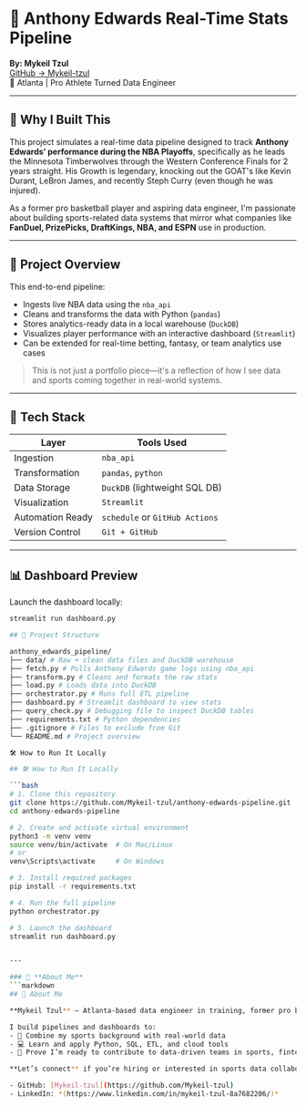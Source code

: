 # 🏀 Anthony Edwards Real-Time Stats Pipeline

**By: Mykeil Tzul**  
[GitHub → Mykeil-tzul](https://github.com/Mykeil-tzul)  
📍 Atlanta | Pro Athlete Turned Data Engineer

---

## 🎯 Why I Built This

This project simulates a real-time data pipeline designed to track **Anthony Edwards’ performance during the NBA Playoffs**, specifically as he leads the Minnesota Timberwolves through the Western Conference Finals for 2 years straight. His Growth is legendary, knocking out the GOAT's like Kevin Durant, LeBron James, and recently Steph Curry (even though he was injured).

As a former pro basketball player and aspiring data engineer, I'm passionate about building sports-related data systems that mirror what companies like **FanDuel, PrizePicks, DraftKings, NBA, and ESPN** use in production.

---

## 🚀 Project Overview

This end-to-end pipeline:
- Ingests live NBA data using the `nba_api`
- Cleans and transforms the data with Python (`pandas`)
- Stores analytics-ready data in a local warehouse (`DuckDB`)
- Visualizes player performance with an interactive dashboard (`Streamlit`)
- Can be extended for real-time betting, fantasy, or team analytics use cases

> This is not just a portfolio piece—it's a reflection of how I see data and sports coming together in real-world systems.

---

## 🧰 Tech Stack

| Layer             | Tools Used                      |
|------------------|----------------------------------|
| Ingestion        | `nba_api`                        |
| Transformation   | `pandas`, `python`               |
| Data Storage     | `DuckDB` (lightweight SQL DB)    |
| Visualization    | `Streamlit`                      |
| Automation Ready | `schedule` or `GitHub Actions`   |
| Version Control  | `Git + GitHub`                   |

---

## 📊 Dashboard Preview

Launch the dashboard locally:
```bash
streamlit run dashboard.py

## 📁 Project Structure

anthony_edwards_pipeline/
├── data/ # Raw + clean data files and DuckDB warehouse
├── fetch.py # Pulls Anthony Edwards game logs using nba_api
├── transform.py # Cleans and formats the raw stats
├── load.py # Loads data into DuckDB
├── orchestrator.py # Runs full ETL pipeline
├── dashboard.py # Streamlit dashboard to view stats
├── query_check.py # Debugging file to inspect DuckDB tables
├── requirements.txt # Python dependencies
├── .gitignore # Files to exclude from Git
└── README.md # Project overview

🛠 How to Run It Locally

## 🛠 How to Run It Locally

```bash
# 1. Clone this repository
git clone https://github.com/Mykeil-tzul/anthony-edwards-pipeline.git
cd anthony-edwards-pipeline

# 2. Create and activate virtual environment
python3 -m venv venv
source venv/bin/activate  # On Mac/Linux
# or
venv\Scripts\activate     # On Windows

# 3. Install required packages
pip install -r requirements.txt

# 4. Run the full pipeline
python orchestrator.py

# 5. Launch the dashboard
streamlit run dashboard.py


---

### 📣 **About Me**
```markdown
## 📣 About Me

**Mykeil Tzul** — Atlanta-based data engineer in training, former pro basketball player, and tech sales professional.

I build pipelines and dashboards to:
- 🏀 Combine my sports background with real-world data
- 💻 Learn and apply Python, SQL, ETL, and cloud tools
- 🚀 Prove I’m ready to contribute to data-driven teams in sports, fintech, or analytics

**Let’s connect** if you’re hiring or interested in sports data collaboration!

- GitHub: [Mykeil-tzul](https://github.com/Mykeil-tzul)
- LinkedIn: *(https://www.linkedin.com/in/mykeil-tzul-8a7682206/)*

